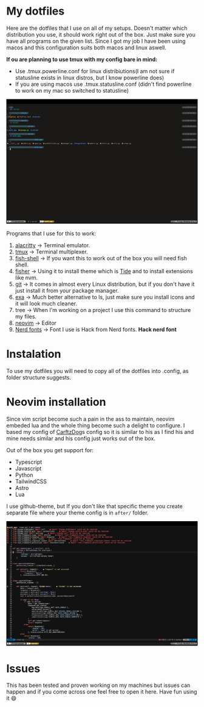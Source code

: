 # My dotfiles

Here are the dotfiles that I use on all of my setups. Doesn't matter which distribution you use, it should work right out of the box. Just make sure you have all programs on the given list.
Since I got my job I have been using macos and this configuration suits both macos and linux aswell.

**If ou are planning to use tmux with my config bare in mind:**

- Use .tmux.powerline.conf for linux distribiutions(I am not sure if statusline exists in linux distros, but I know powerline does)
- If you are using macos use .tmux.statusline.conf (didn't find powerline to work on my mac so switched to statusline)

<img src="pics/Term.png" />

Programs that I use for this to work:

1. [alacritty](https://github.com/alacritty/alacritty) -> Terminal emulator.
2. [tmux](https://github.com/tmux/tmux) -> Terminal multiplexer.
3. [fish-shell](https://fishshell.com/) -> If you want this to work out of the box you will need fish shell.
4. [fisher](https://github.com/jorgebucaran/fisher) -> Using it to install theme which is [Tide](https://github.com/IlanCosman/tide) and to install extensions like nvm.
5. [git](https://git-scm.com/) -> It comes in almost every Linux distribution, but if you don't have it just install it from your package manager.
6. [exa](https://github.com/ogham/exa) -> Much better alternative to ls, just make sure you install icons and it will look much cleaner.
7. tree -> When I'm working on a project I use this command to structure my files.
8. [neovim](https://neovim.io/) -> Editor
9. [Nerd fonts](https://github.com/ryanoasis/nerd-fonts) -> Font I use is Hack from Nerd fonts. <b>Hack nerd font</b>

# Instalation

To use my dotfiles you will need to copy all of the dotfiles into .config, as folder structure suggests.

# Neovim installation

Since vim script become such a pain in the ass to maintain, neovim embeded lua and the whole thing become such a delight to configure.
I based my config of [CarftzDog](https://github.com/craftzdog/dotfiles-public)s config so it is similar to his as I find his and mine needs similar and his config just works out of the box.

Out of the box you get support for:

- Typescript
- Javascript
- Python
- TailwindCSS
- Astro
- Lua

I use github-theme, but If you don't like that specific theme you create separate file where your theme config is in `after/` folder.

<img src="pics/Editor.png" />

# Issues

This has been tested and proven working on my machines but issues can happen and if you come across one feel free to open it here. Have fun using it :smile:
